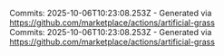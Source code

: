 Commits: 2025-10-06T10:23:08.253Z - Generated via https://github.com/marketplace/actions/artificial-grass
<br>
Commits: 2025-10-06T10:23:08.253Z - Generated via https://github.com/marketplace/actions/artificial-grass
<br>

